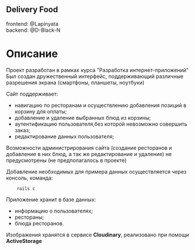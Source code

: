 ## Delivery Food

frontend: @Lapinyata </br>
backend: @D-Black-N

# Описание

Проект разработан в рамках курса "Разработка интернет-приложений"
Был создан дружественный интерфейс, поддерживающий различные разрешения экрана (смартфоны, планшеты, ноутбуки)</br>

Сайт поддерживает:
- навигацию по ресторанам и осуществлению добавления позиций в корзину для оплаты; 
- добавление и удаление выбранных блюд из корзины; 
- аутентификацию пользователя,без которой невозможно совершить заказ; 
- редактирование данных пользователя; 

Возможности администрирования сайта (создание ресторанов и добавление в них блюд, а так же редактирование и удаление) не предусмотрены (не предполагалось в проекте)

Добавление необходимых для примера данных осуществляется через консоль, команда:
```
    rails c
```

Приложение хранит в базе данных:
- информацию о пользователях;
- рестораны;
- блюда ресторанов.

Изображения хранятся в сервисе **Cloudinary**, реализовано при помощи **ActiveStorage** 

